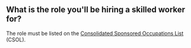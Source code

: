 ## What is the role you'll be hiring a skilled worker for?

The role must be listed on the [Consolidated Sponsored Occupations List](https://www.border.gov.au/Trav/Work/Work/Skills-assessment-and-assessing-authorities/skilled-occupations-lists/CSOL) (CSOL).
